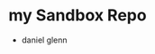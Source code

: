my Sandbox Repo
================================================================================
+ daniel glenn
